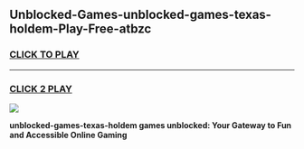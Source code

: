 
## Unblocked-Games-unblocked-games-texas-holdem-Play-Free-atbzc
<h3>
<a href="https://premium76.site?title=unblocked-games-texas-holdem&ref=23A">CLICK TO PLAY</a></h3>
<hr>

<h3>
<a href="https://premium76.site?title=unblocked-games-texas-holdem&ref=23A">CLICK 2 PLAY</a>
  
</h3>

<a href="https://premium76.site?title=unblocked-games-texas-holdem&ref=23A"><img src="https://clearcache.store/games.png"></a>


**unblocked-games-texas-holdem games unblocked: Your Gateway to Fun and Accessible Online Gaming**
